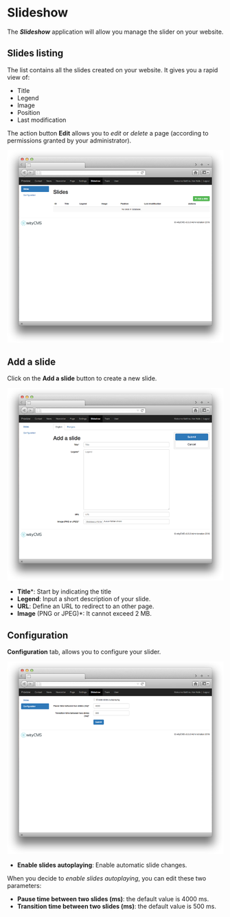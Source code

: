 # Slideshow

The ***Slideshow*** application will allow you manage the slider on your website.

## Slides listing

The list contains all the slides created on your website. It gives you a rapid view of: 

* Title
* Legend
* Image
* Position
* Last modification

The action button **Edit** allows you to *edit* or *delete* a page (according to permissions granted by your administrator).

![](images/slideshow-01.png)
## Add a slide

Click on the **Add a slide** button to create a new slide.

![](images/slideshow-02.png)

* **Title***: Start by indicating the title
* **Legend**: Input a short description of your slide.
* **URL**: Define an URL to redirect to an other page. 
* **Image** (PNG or JPEG)*: It cannot exceed 2 MB.

## Configuration

**Configuration** tab, allows you to configure your slider.

![](images/slideshow-03.png)

* **Enable slides autoplaying**: Enable automatic slide changes.

When you decide to *enable slides autoplaying*, you can edit these two parameters: 

* **Pause time between two slides (ms)**: the default value is 4000 ms.
* **Transition time between two slides (ms)**: the default value is 500 ms.